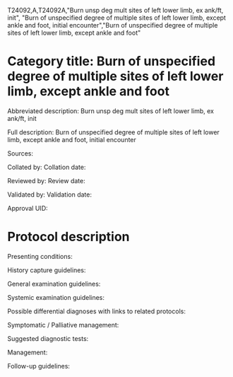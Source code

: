 T24092,A,T24092A,"Burn unsp deg mult sites of left lower limb, ex ank/ft, init", "Burn of unspecified degree of multiple sites of left lower limb, except ankle and foot, initial encounter","Burn of unspecified degree of multiple sites of left lower limb, except ankle and foot"
# Category title: Burn of unspecified degree of multiple sites of left lower limb, except ankle and foot

Abbreviated description: Burn unsp deg mult sites of left lower limb, ex ank/ft, init

Full description: Burn of unspecified degree of multiple sites of left lower limb, except ankle and foot, initial encounter

Sources:

Collated by:
Collation date:

Reviewed by:
Review date:

Validated by:
Validation date:

Approval UID:

# Protocol description

Presenting conditions:

History capture guidelines:

General examination guidelines:

Systemic examination guidelines:

Possible differential diagnoses with links to related protocols:

Symptomatic / Palliative management:

Suggested diagnostic tests:

Management:

Follow-up guidelines:
